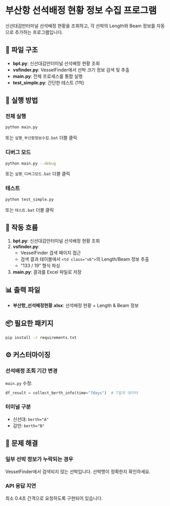 # 부산항 선석배정 현황 정보 수집 프로그램

신선대감만터미널 선석배정 현황을 조회하고, 각 선박의 Length와 Beam 정보를 자동으로 추가하는 프로그램입니다.

## 📁 파일 구조

- **bpt.py**: 신선대감만터미널 선석배정 현황 조회
- **vsfinder.py**: VesselFinder에서 선박 크기 정보 검색 및 추출
- **main.py**: 전체 프로세스를 통합 실행
- **test_simple.py**: 간단한 테스트 (1척)

## 🚀 실행 방법

### 전체 실행
```bash
python main.py
```
또는 `실행_부산항정보수집.bat` 더블 클릭

### 디버그 모드
```bash
python main.py --debug
```
또는 `실행_디버그모드.bat` 더블 클릭

### 테스트
```bash
python test_simple.py
```
또는 `테스트.bat` 더블 클릭

## 🔄 작동 흐름

1. **bpt.py**: 신선대감만터미널 선석배정 현황 조회
2. **vsfinder.py**: 
   - VesselFinder 검색 페이지 접근
   - 검색 결과 테이블에서 `<td class="v6">`의 Length/Beam 정보 추출
   - "133 / 19" 형식 파싱
3. **main.py**: 결과를 Excel 파일로 저장

## 📊 출력 파일

- **부산항_선석배정현황.xlsx**: 선석배정 현황 + Length & Beam 정보

## 📦 필요한 패키지

```bash
pip install -r requirements.txt
```

## ⚙️ 커스터마이징

### 선석배정 조회 기간 변경
`main.py` 수정:
```python
df_result = collect_berth_info(time="7days")  # 7일치 데이터
```

### 터미널 구분
- 신선대: `berth="A"`
- 감만: `berth="B"`

## 🐛 문제 해결

### 일부 선박 정보가 누락되는 경우
VesselFinder에서 검색되지 않는 선박입니다. 선박명이 정확한지 확인하세요.

### API 응답 지연
최소 0.4초 간격으로 요청하도록 구현되어 있습니다.
